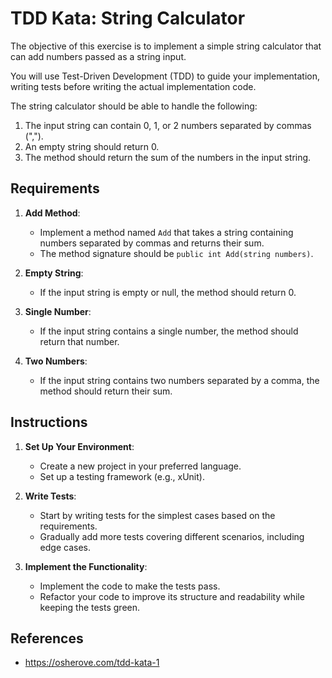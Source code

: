# TDD Kata: String Calculator

The objective of this exercise is to implement a simple string calculator that can add numbers passed as a string input. 

You will use Test-Driven Development (TDD) to guide your implementation, writing tests before writing the actual implementation code.

The string calculator should be able to handle the following:

1. The input string can contain 0, 1, or 2 numbers separated by commas (",").
2. An empty string should return 0.
3. The method should return the sum of the numbers in the input string.

## Requirements

1. **Add Method**:
    - Implement a method named `Add` that takes a string containing numbers separated by commas and returns their sum.
    - The method signature should be `public int Add(string numbers)`.

2. **Empty String**:
    - If the input string is empty or null, the method should return 0.

3. **Single Number**:
    - If the input string contains a single number, the method should return that number.

4. **Two Numbers**:
    - If the input string contains two numbers separated by a comma, the method should return their sum.

## Instructions

1. **Set Up Your Environment**:
    - Create a new project in your preferred language.
    - Set up a testing framework (e.g., xUnit).

2. **Write Tests**:
    - Start by writing tests for the simplest cases based on the requirements.
    - Gradually add more tests covering different scenarios, including edge cases.

3. **Implement the Functionality**:
    - Implement the code to make the tests pass.
    - Refactor your code to improve its structure and readability while keeping the tests green.

## References

- https://osherove.com/tdd-kata-1